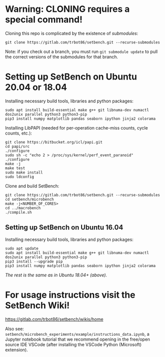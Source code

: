 # Warning: CLONING requires a special command!

Cloning this repo is complicated by the existence of *submodules*:

```
git clone https://gitlab.com/trbot86/setbench.git --recurse-submodules
```

Note: if you check out a branch, you must run `git submodule update` to pull the correct versions of the submodules for that branch.

# Setting up SetBench on Ubuntu 20.04 or 18.04

Installing necessary build tools, libraries and python packages:
```
sudo apt install build-essential make g++ git libnuma-dev numactl dos2unix parallel python3 python3-pip
pip3 install numpy matplotlib pandas seaborn ipython jinja2 colorama
```

Installing LibPAPI (needed for per-operation cache-miss counts, cycle counts, etc.):
```
git clone https://bitbucket.org/icl/papi.git
cd papi/src
./configure
sudo sh -c "echo 2 > /proc/sys/kernel/perf_event_paranoid"
./configure
make -j
make test
sudo make install
sudo ldconfig
```

Clone and build SetBench:
```
git clone https://gitlab.com/trbot86/setbench.git --recurse-submodules
cd setbench/microbench
make -j<NUMBER_OF_CORES>
cd ../macrobench
./compile.sh
```

## Setting up SetBench on Ubuntu 16.04

Installing necessary build tools, libraries and python packages:
```
sudo apt update
sudo apt install build-essential make g++ git libnuma-dev numactl dos2unix parallel python3 python3-pip
pip3 install --upgrade pip
pip3 install numpy matplotlib pandas seaborn ipython jinja2 colorama
```

*The rest is the same as in Ubuntu 18.04+ (above).*

# For usage instructions visit the SetBench Wiki!
https://gitlab.com/trbot86/setbench/wikis/home

Also see: `setbench/microbench_experiments/example/instructions_data.ipynb`, a Jupyter notebook tutorial that we recommend opening in the free/open source IDE VSCode (after installing the VSCode Python (Microsoft) extension).
